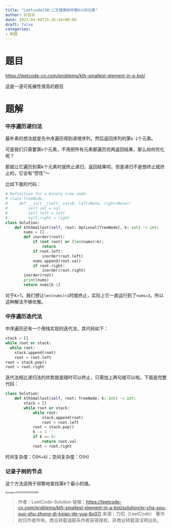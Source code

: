 ```yaml
---
title: "Leetcode230:二叉搜索树中第K小的元素"
author: 孙百乐
date: 2022-04-04T15:26:44+08:00
draft: false
categories: 
- 刷题
---
```


# 题目

https://leetcode-cn.com/problems/kth-smallest-element-in-a-bst/

这是一道可拓展性很高的题目

# 题解

### 中序遍历递归法

最朴素的想法就是先中序遍历得到递增序列，然后返回序列的第`k-1`个元素。

可是我们只需要第`k`个元素，不用把所有元素都遍历完再返回结果，那么如何优化呢？

那就让它遍历到第k个元素时就终止递归，返回结果呗。但是递归不是想终止就终止的，它会有“惯性”～

比如下面的代码：

```python
# Definition for a binary tree node.
# class TreeNode:
#     def __init__(self, val=0, left=None, right=None):
#         self.val = val
#         self.left = left
#         self.right = right
class Solution:
    def kthSmallest(self, root: Optional[TreeNode], k: int) -> int:
        nums = []
        def inorder(root):
            if (not root) or (len(nums)>k):
                return
            if root.left:
                inorder(root.left)
            nums.append(root.val)
            if root.right:
                inorder(root.right)
        inorder(root)
        print(nums)
        return nums[k-1]
```

对于k=1，我们想让`len(nums)>1`时就终止，实际上它一直运行到了`nums=3`。所以这种解法不够优雅。

### 中序遍历迭代法

中序遍历还有一个用栈实现的迭代法，其代码如下：

```python
stack = []
while root or stack:
  while root:
    stack.append(root)
    root = root.left
root = stack.pop()
root = root.right
```

迭代法相比递归法的优势就是随时可以终止，只需加上两句就可以啦。下面是完整代码：

```python
class Solution:
    def kthSmallest(self, root: TreeNode, k: int) -> int:
        stack = []
        while root or stack:
            while root:
                stack.append(root)
                root = root.left
            root = stack.pop()
            k -= 1
            if k == 0:
                return root.val
            root = root.right
```

时间复杂度：O(H+k)；空间复杂度：O(H)

### 记录子树的节点

这个方法适用于频繁地查找第k个最小的值。

<img src="https://myblog-1257298572.cos.ap-shanghai.myqcloud.com/mypic/img/image-20220404154420485.png" alt="image-20220404154420485" style="zoom: 50%;" />

> 作者：LeetCode-Solution
> 链接：https://leetcode-cn.com/problems/kth-smallest-element-in-a-bst/solution/er-cha-sou-suo-shu-zhong-di-kxiao-de-yua-8o07/
> 来源：力扣（LeetCode）
> 著作权归作者所有。商业转载请联系作者获得授权，非商业转载请注明出处。

